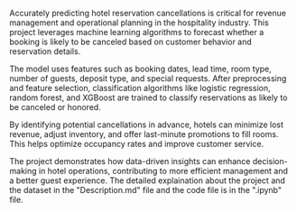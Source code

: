 Accurately predicting hotel reservation cancellations is critical for revenue management and operational planning in the hospitality industry. This project leverages machine learning algorithms to forecast whether a booking is likely to be canceled based on customer behavior and reservation details.

The model uses features such as booking dates, lead time, room type, number of guests, deposit type, and special requests. After preprocessing and feature selection, classification algorithms like logistic regression, random forest, and XGBoost are trained to classify reservations as likely to be canceled or honored.

By identifying potential cancellations in advance, hotels can minimize lost revenue, adjust inventory, and offer last-minute promotions to fill rooms. This helps optimize occupancy rates and improve customer service.

The project demonstrates how data-driven insights can enhance decision-making in hotel operations, contributing to more efficient management and a better guest experience.
The detailed explaination about the project and the dataset in the "Description.md" file and the code file is in the ".ipynb" file.
